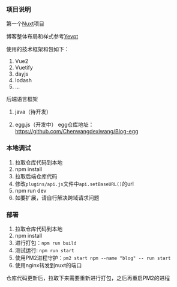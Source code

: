 ### 项目说明

第一个[Nuxt](https://nuxtjs.org/)项目

博客整体布局和样式参考[Yevpt](https://www.yevpt.com/)

使用的技术框架和包如下：

1. Vue2
2. Vuetify
3. dayjs
4. lodash
5. ...

后端语言框架

1. java（待开发）


2. egg.js（开发中）
   egg仓库地址：https://github.com/Chenwangdexiwang/Blog-egg

### 本地调试
1. 拉取仓库代码到本地
2. npm install
4. 拉取后端仓库代码
5. 修改`plugins/api.js`文件中`api.setBaseURL()`的url
6. npm run dev
7. 如要扩展，请自行解决跨域请求问题

### 部署

1. 拉取仓库代码到本地
2. npm install
3. 进行打包：`npm run build`
4. 测试运行: `npm run start`
5. 使用PM2进程守护：`pm2 start npm --name "blog" -- run start`
6. 使用nginx转发到nuxt的端口


仓库代码更新后，拉取下来需要重新进行打包，之后再重启PM2的进程


